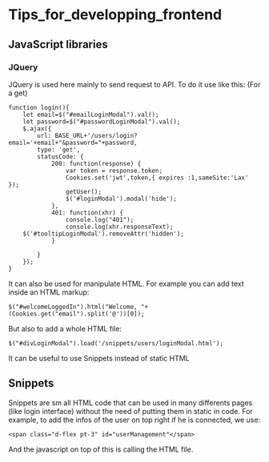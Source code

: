 # Tips_for_developping_frontend

## JavaScript libraries

### JQuery

JQuery is used here mainly to send request to API.
To do it use like this: (For a get)

```javascript=
function login(){
    let email=$("#emailLoginModal").val();
    let password=$("#passwordLoginModal").val();
    $.ajax({
        url: BASE_URL+'/users/login?email='+email+"&password="+password,
        type: 'get',
        statusCode: {
            200: function(response) {
                var token = response.token;
                Cookies.set('jwt',token,{ expires :1,sameSite:'Lax' });
                getUser();
                $('#loginModal').modal('hide');
            },
            401: function(xhr) {
                console.log("401");
                console.log(xhr.responseText);
    $('#tooltipLoginModal').removeAttr('hidden');
            }
            
        }
    });
}
```

It can also be used for manipulate HTML. For example you can add text inside an HTML markup:

```javascript=
$("#welcomeLoggedIn").html("Welcome, "+ (Cookies.get("email").split('@'))[0]);
```

But also to add a whole HTML file:

```javascript=
$("#divLoginModal").load('/snippets/users/loginModal.html');
```

It can be useful to use Snippets instead of static HTML

## Snippets

Snippets are sm all HTML code that can be used in many differents pages (like login interface) without the need of putting them in static in code.
For example, to add the infos of the user on top right if he is connected, we use:

```htmlbars=
<span class="d-flex pt-3" id="userManagement"</span>
```

And the javascript on top of this is calling the HTML file.
